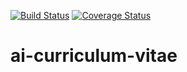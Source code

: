 [![Build Status](https://travis-ci.org/lepsistemas/ai-curriculum-vitae.svg?branch=master)](https://travis-ci.org/lepsistemas/ai-curriculum-vitae) [![Coverage Status](https://coveralls.io/repos/github/lepsistemas/ai-curriculum-vitae/badge.svg?branch=master)](https://coveralls.io/github/lepsistemas/ai-curriculum-vitae?branch=master)

# ai-curriculum-vitae
